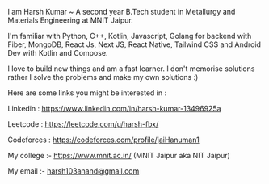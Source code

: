 I am Harsh Kumar ~ A second year B.Tech student in Metallurgy and Materials Engineering at MNIT Jaipur.

I'm familiar with Python, C++, Kotlin, Javascript, Golang for backend with Fiber, MongoDB, React Js, Next JS, React Native, Tailwind CSS and Android Dev with Kotlin and Compose.

I love to build new things and am a fast learner. I don't memorise solutions rather I solve the problems and make my own solutions :)

Here are some links you might be interested in :

Linkedin : https://www.linkedin.com/in/harsh-kumar-13496925a

Leetcode : https://leetcode.com/u/harsh-fbx/

Codeforces : https://codeforces.com/profile/jaiHanuman1

My college :-  https://www.mnit.ac.in/     (MNIT Jaipur aka NIT Jaipur)

My email :- harsh103anand@gmail.com
